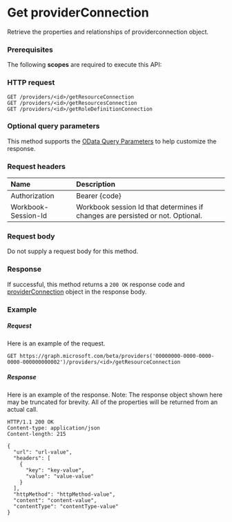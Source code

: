 # Get providerConnection

Retrieve the properties and relationships of providerconnection object.
### Prerequisites
The following **scopes** are required to execute this API: 
### HTTP request
<!-- { "blockType": "ignored" } -->
```http
GET /providers/<id>/getResourceConnection
GET /providers/<id>/getResourcesConnection
GET /providers/<id>/getRoleDefinitionConnection
```
### Optional query parameters
This method supports the [OData Query Parameters](http://graph.microsoft.io/docs/overview/query_parameters) to help customize the response.

### Request headers
| Name      |Description|
|:----------|:----------|
| Authorization  | Bearer {code}|
| Workbook-Session-Id  | Workbook session Id that determines if changes are persisted or not. Optional.|

### Request body
Do not supply a request body for this method.
### Response
If successful, this method returns a `200 OK` response code and [providerConnection](../resources/providerconnection.md) object in the response body.
### Example
##### Request
Here is an example of the request.
<!-- {
  "blockType": "request",
  "name": "get_providerconnection"
}-->
```http
GET https://graph.microsoft.com/beta/providers('00000000-0000-0000-0000-000000000002')/providers/<id>/getResourceConnection
```
##### Response
Here is an example of the response. Note: The response object shown here may be truncated for brevity. All of the properties will be returned from an actual call.
<!-- {
  "blockType": "response",
  "truncated": true,
  "@odata.type": "microsoft.graph.providerConnection"
} -->
```http
HTTP/1.1 200 OK
Content-type: application/json
Content-length: 215

{
  "url": "url-value",
  "headers": [
    {
      "key": "key-value",
      "value": "value-value"
    }
  ],
  "httpMethod": "httpMethod-value",
  "content": "content-value",
  "contentType": "contentType-value"
}
```

<!-- uuid: 8fcb5dbc-d5aa-4681-8e31-b001d5168d79
2015-10-25 14:57:30 UTC -->
<!-- {
  "type": "#page.annotation",
  "description": "Get providerConnection",
  "keywords": "",
  "section": "documentation",
  "tocPath": ""
}-->